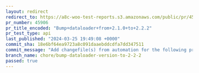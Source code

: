 ```yaml
---
layout: redirect
redirect_to: https://a8c-woo-test-reports.s3.amazonaws.com/public/pr/45906/api/index.html
pr_number: 45906
pr_title_encoded: "Bump+dataloader+from+2.1.0+to+2.2.2"
pr_test_type: api
last_published: "2024-03-25 19:49:08 +0000"
commit_sha: 18e6bf64ea9723a8c091daaebddcdfa7dd347511
commit_message: "Add changefile(s) from automation for the following project(s): wooco…"
branch_name: chore/bump-dataloader-version-to-2-2-2
passed: true
---
```

